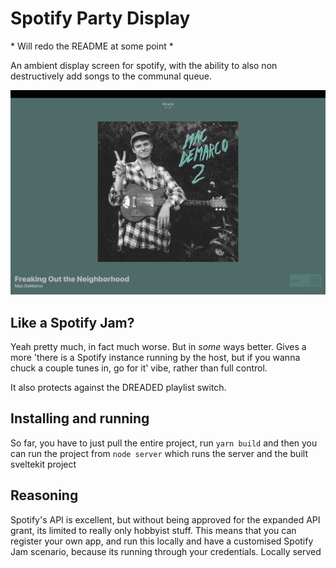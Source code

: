 # Spotify Party Display

\* Will redo the README at some point \*

An ambient display screen for spotify, with the ability to also non destructively add songs to the communal queue.

![Screenshot](./screenshot.png?raw=true 'Screenshot of the player')

## Like a Spotify Jam?

Yeah pretty much, in fact much worse. But in _some_ ways better. Gives a more 'there is a Spotify instance running by the host, but if you wanna chuck a couple tunes in, go for it' vibe, rather than full control.

It also protects against the DREADED playlist switch.

## Installing and running

So far, you have to just pull the entire project, run `yarn build` and then you can run the project from `node server` which runs the server and the built sveltekit project

## Reasoning

Spotify's API is excellent, but without being approved for the expanded API grant, its limited to really only hobbyist stuff. This means that you can register your own app, and run this locally and have a customised Spotify Jam scenario, because its running through your credentials. Locally served
